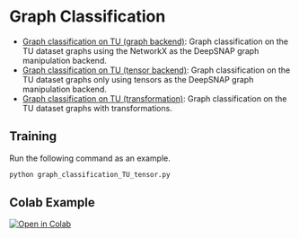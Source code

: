 # Graph Classification

* [Graph classification on TU (graph backend)](graph_classification_TU.py): Graph classification on the TU dataset graphs using the NetworkX as the DeepSNAP graph manipulation backend.
* [Graph classification on TU (tensor backend)](graph_classification_TU_tensor.py): Graph classification on the TU dataset graphs only using tensors as the DeepSNAP graph manipulation backend.
* [Graph classification on TU (transformation)](graph_classification_TU_transform.py): Graph classification on the TU dataset graphs with transformations.

## Training

Run the following command as an example.

```sh
python graph_classification_TU_tensor.py
```

## Colab Example

[![Open in Colab](https://colab.research.google.com/assets/colab-badge.svg)](https://colab.research.google.com/drive/1EwPZXpmG1Sbbfkq1g8QJhpflXBCzaQJI?usp=sharing)